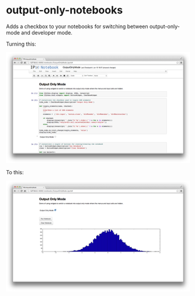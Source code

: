 output-only-notebooks
=====================

Adds a checkbox to your notebooks for switching between output-only-mode and developer mode.

Turning this:


![](https://raw.githubusercontent.com/iiSeymour/output-only-notebooks/master/img/notebook-full.png)

To this:

![](https://raw.githubusercontent.com/iiSeymour/output-only-notebooks/master/img/notebook-output-only.png)
